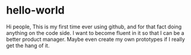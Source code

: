 # hello-world

Hi people,
This is my first time ever using github, and for that fact doing anything on the code side. I want to become fluent in it so that I can be a better product manager. Maybe even create my own prototypes if I really get the hang of it.
